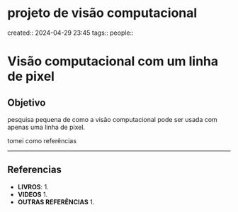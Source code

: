 # projeto de visão computacional
created:: 2024-04-29 23:45
tags::
people::

# Visão computacional com um linha de pixel
## Objetivo
pesquisa pequena de como a visão computacional pode ser usada com apenas uma linha de pixel.

tomei como referências 

---
## Referencias
- **LIVROS**:
	1. 
- **VIDEOS**
	1. 
- **OUTRAS REFERÊNCIAS**
	1. 